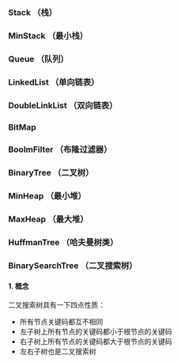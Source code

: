 ### Stack （栈）

### MinStack （最小栈）

### Queue （队列）

### LinkedList （单向链表）

### DoubleLinkList （双向链表）

### BitMap

### BoolmFilter （布隆过滤器）

### BinaryTree （二叉树）

### MinHeap （最小堆）

### MaxHeap （最大堆）

### HuffmanTree （哈夫曼树类）

### BinarySearchTree （二叉搜索树）
#### 1. 概念
二叉搜索树具有一下四点性质：
+ 所有节点关键码都互不相同
+ 左子树上所有节点的关键码都小于根节点的关键码
+ 右子树上所有节点的关键码都大于根节点的关键码
+ 左右子树也是二叉搜索树